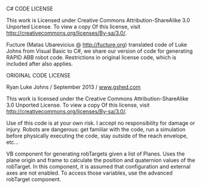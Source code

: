 C# CODE LICENSE

This work is Licensed under Creative Commons Attribution-ShareAlike 3.0 Unported License.
To view a copy Of this license, visit http://creativecommons.org/licenses/By-sa/3.0/.

Fucture (Matas Ubarevicius @ http://fucture.org) translated code of Luke Johns from Visual Basic to C#, we share our version of code for generating RAPID ABB robot code. Restrictions in original license code, which is included after also applies.


ORIGINAL CODE LICENSE

Ryan Luke Johns / September 2013 / www.gshed.com

This work is licensed under the Creative Commons Attribution-ShareAlike 3.0 Unported License.
To view a copy Of this license, visit http://creativecommons.org/licenses/By-sa/3.0/.

Use of this code is at your own risk.  I accept no responsibility for damage or injury. Robots are dangerous:  get familiar with the code, run a simulation before physically executing the code, stay outside of the reach envelope, etc...

VB component for generating robTargets given a list of Planes.  Uses the plane origin and frame to calculate the position and quaternion values of the robTarget.  In this component, it is assumed that configuration and external axes are not enabled.  To access those variables, use the advanced robTarget component.
